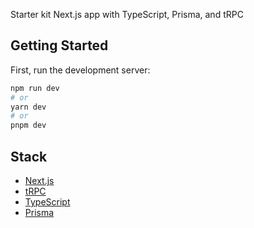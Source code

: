 Starter kit Next.js app with TypeScript, Prisma, and tRPC
## Getting Started

First, run the development server:

```bash
npm run dev
# or
yarn dev
# or
pnpm dev
```

## Stack

- [Next.js](https://nextjs.org)
- [tRPC](https://nextjs.org)
- [TypeScript](https://www.typescriptlang.org)
- [Prisma](https://www.prisma.io)